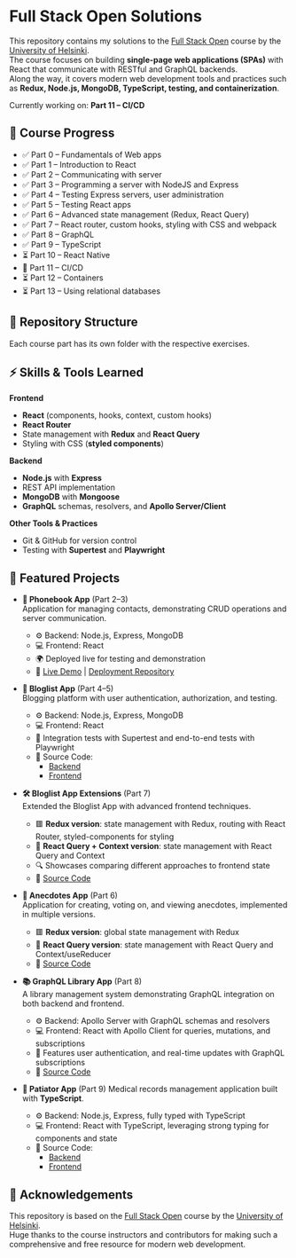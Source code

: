# Full Stack Open Solutions

This repository contains my solutions to the [Full Stack Open](https://fullstackopen.com/en/) course by the [University of Helsinki](https://www.helsinki.fi/en).  
The course focuses on building **single-page web applications (SPAs)** with React that communicate with RESTful and GraphQL backends.  
Along the way, it covers modern web development tools and practices such as **Redux, Node.js, MongoDB, TypeScript, testing, and containerization**.

Currently working on: **Part 11 – CI/CD**

## 📝 Course Progress

- ✅ Part 0 – Fundamentals of Web apps
- ✅ Part 1 – Introduction to React
- ✅ Part 2 – Communicating with server
- ✅ Part 3 – Programming a server with NodeJS and Express
- ✅ Part 4 – Testing Express servers, user administration
- ✅ Part 5 – Testing React apps
- ✅ Part 6 – Advanced state management (Redux, React Query)
- ✅ Part 7 – React router, custom hooks, styling with CSS and webpack
- ✅ Part 8 – GraphQL
- ✅ Part 9 – TypeScript
- ⏳ Part 10 – React Native
- 🚧 Part 11 – CI/CD
- ⏳ Part 12 – Containers
- ⏳ Part 13 – Using relational databases

## 📁 Repository Structure

Each course part has its own folder with the respective exercises.

## ⚡ Skills & Tools Learned

**Frontend**

- **React** (components, hooks, context, custom hooks)
- **React Router**
- State management with **Redux** and **React Query**
- Styling with CSS (**styled components**)

**Backend**

- **Node.js** with **Express**
- REST API implementation
- **MongoDB** with **Mongoose**
- **GraphQL** schemas, resolvers, and **Apollo Server/Client**

**Other Tools & Practices**

- Git & GitHub for version control
- Testing with **Supertest** and **Playwright**

## 🚀 Featured Projects

- **📱 Phonebook App** (Part 2–3)  
  Application for managing contacts, demonstrating CRUD operations and server communication.

  - ⚙️ Backend: Node.js, Express, MongoDB
  - 💻 Frontend: React
  - 🌍 Deployed live for testing and demonstration
  - 🔗 [Live Demo](https://dep-test-kqwt.onrender.com) | [Deployment Repository](https://github.com/goncalooliveirasilva/dep-test)

- **📝 Bloglist App** (Part 4–5)  
  Blogging platform with user authentication, authorization, and testing.

  - ⚙️ Backend: Node.js, Express, MongoDB
  - 💻 Frontend: React
  - 🧪 Integration tests with Supertest and end-to-end tests with Playwright
  - 📁 Source Code:
    - [Backend](part4/bloglist/backend/)
    - [Frontend](part5/)

- **🛠️ Bloglist App Extensions** (Part 7)  
  Extended the Bloglist App with advanced frontend techniques.

  - 🟥 **Redux version**: state management with Redux, routing with React Router, styled-components for styling
  - 🔷 **React Query + Context version**: state management with React Query and Context
  - 🔍 Showcases comparing different approaches to frontend state
  - 📁 [Source Code](part7/bloglist/)

- **💬 Anecdotes App** (Part 6)  
  Application for creating, voting on, and viewing anecdotes, implemented in multiple versions.

  - 🟥 **Redux version**: global state management with Redux
  - 🔷 **React Query version**: state management with React Query and Context/useReducer
  - 📁 [Source Code](part6/)

- **📚 GraphQL Library App** (Part 8)  
  A library management system demonstrating GraphQL integration on both backend and frontend.

  - ⚙️ Backend: Apollo Server with GraphQL schemas and resolvers
  - 💻 Frontend: React with Apollo Client for queries, mutations, and subscriptions
  - 🧩 Features user authentication, and real-time updates with GraphQL subscriptions
  - 📁 [Source Code](part8/)

- **🧾 Patiator App** (Part 9)
  Medical records management application built with **TypeScript**.
  - ⚙️ Backend: Node.js, Express, fully typed with TypeScript
  - 💻 Frontend: React with TypeScript, leveraging strong typing for components and state
  - 📁 Source Code:
    - [Backend](part9/backend/)
    - [Frontend](part9/frontend-patientor/)

## 🙏 Acknowledgements

This repository is based on the [Full Stack Open](https://fullstackopen.com/en/) course by the [University of Helsinki](https://www.helsinki.fi/en).  
Huge thanks to the course instructors and contributors for making such a comprehensive and free resource for modern web development.
